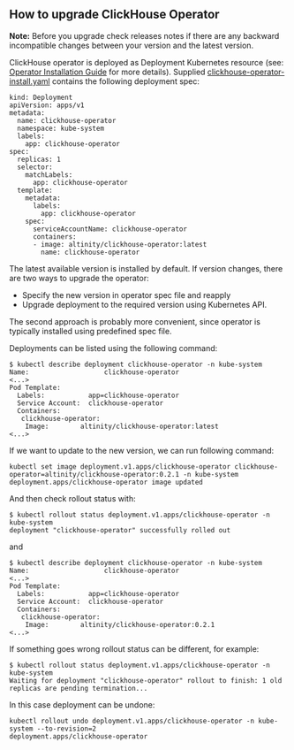 ## How to upgrade ClickHouse Operator

**Note:** Before you upgrade check releases notes if there are any backward incompatible changes between your version and the latest version.

ClickHouse operator is deployed as Deployment Kubernetes resource (see: [Operator Installation Guide](https://github.com/Altinity/clickhouse-operator/blob/master/docs/operator_installation_details.md)
for more details). Supplied [clickhouse-operator-install.yaml](https://github.com/Altinity/clickhouse-operator/blob/master/manifests/operator/clickhouse-operator-install.yaml) contains the following deployment spec:
```
kind: Deployment
apiVersion: apps/v1
metadata:
  name: clickhouse-operator
  namespace: kube-system
  labels:
    app: clickhouse-operator
spec:
  replicas: 1
  selector:
    matchLabels:
      app: clickhouse-operator
  template:
    metadata:
      labels:
        app: clickhouse-operator
    spec:
      serviceAccountName: clickhouse-operator
      containers:
      - image: altinity/clickhouse-operator:latest
        name: clickhouse-operator
```
The latest available version is installed by default. If version changes, there are two ways to upgrade the operator:
* Specify the new version in operator spec file and reapply
* Upgrade deployment to the required version using Kubernetes API.

The second approach is probably more convenient, since operator is typically installed using predefined spec file.

Deployments can be listed using the following command:
```
$ kubectl describe deployment clickhouse-operator -n kube-system
Name:                   clickhouse-operator
<...>
Pod Template:
  Labels:           app=clickhouse-operator
  Service Account:  clickhouse-operator
  Containers:
   clickhouse-operator:
    Image:        altinity/clickhouse-operator:latest
<...>
```
  
If we want to update to the new version, we can run following command:
  
```
kubectl set image deployment.v1.apps/clickhouse-operator clickhouse-operator=altinity/clickhouse-operator:0.2.1 -n kube-system
deployment.apps/clickhouse-operator image updated
```
  
And then check rollout status with:
```
$ kubectl rollout status deployment.v1.apps/clickhouse-operator -n kube-system
deployment "clickhouse-operator" successfully rolled out
```

and
```
$ kubectl describe deployment clickhouse-operator -n kube-system
Name:                   clickhouse-operator
<...>
Pod Template:
  Labels:           app=clickhouse-operator
  Service Account:  clickhouse-operator
  Containers:
   clickhouse-operator:
    Image:        altinity/clickhouse-operator:0.2.1
<...>
```

If something goes wrong rollout status can be different, for example:
```
$ kubectl rollout status deployment.v1.apps/clickhouse-operator -n kube-system
Waiting for deployment "clickhouse-operator" rollout to finish: 1 old replicas are pending termination...
```

In this case deployment can be undone:
```
kubectl rollout undo deployment.v1.apps/clickhouse-operator -n kube-system --to-revision=2
deployment.apps/clickhouse-operator
```
